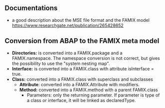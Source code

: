 
## Documentations
 * a good description about the MSE file format and the FAMIX model https://www.researchgate.net/publication/265428652
 

## Conversion from ABAP to the FAMIX meta model

* **Directories:** is converted into a FAMIX.package and a FAMIX.namespace. The namespace conversion is not correct,
but gives the possibility to use the "system nesting map".
* **Interface:** is converted into a FAMIX.class with attribute isInterface = true.
* **Class:** converted into a FAMIX.class with superclass and subclasses
  * **Attribute**: converted into a FAMIX.Attribute with modifiers.
  * **Method:** converted into a FAMIX.method with a parent FAMIX.class 
    * Parameters: only the returning parameter. If parameter is type of a class or interface,
    it will be linked as declaredType.
